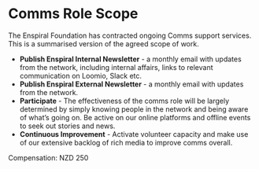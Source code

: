# Comms Role Scope

The Enspiral Foundation has contracted ongoing Comms support services. This is a summarised version of the agreed scope of work.

- **Publish Enspiral Internal Newsletter** - a monthly email with updates from the network, including internal affairs, links to relevant communication on Loomio, Slack etc.
- **Publish Enspiral External Newsletter** - a monthly email with updates from the network.
- **Participate** - The effectiveness of the comms role will be largely determined by simply knowing people in the network and being aware of what’s going on. Be active on our online platforms and offline events to seek out stories and news.
- **Continuous Improvement** - Activate volunteer capacity and make use of our extensive backlog of rich media to improve comms overall.

Compensation: NZD 250